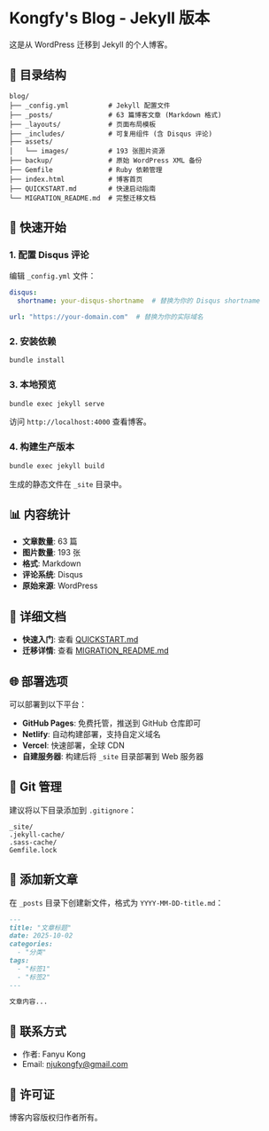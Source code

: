 # Kongfy's Blog - Jekyll 版本

这是从 WordPress 迁移到 Jekyll 的个人博客。

## 📁 目录结构

```
blog/
├── _config.yml          # Jekyll 配置文件
├── _posts/              # 63 篇博客文章 (Markdown 格式)
├── _layouts/            # 页面布局模板
├── _includes/           # 可复用组件 (含 Disqus 评论)
├── assets/
│   └── images/          # 193 张图片资源
├── backup/              # 原始 WordPress XML 备份
├── Gemfile              # Ruby 依赖管理
├── index.html           # 博客首页
├── QUICKSTART.md        # 快速启动指南
└── MIGRATION_README.md  # 完整迁移文档

```

## 🚀 快速开始

### 1. 配置 Disqus 评论

编辑 `_config.yml` 文件：

```yaml
disqus:
  shortname: your-disqus-shortname  # 替换为你的 Disqus shortname

url: "https://your-domain.com"  # 替换为你的实际域名
```

### 2. 安装依赖

```bash
bundle install
```

### 3. 本地预览

```bash
bundle exec jekyll serve
```

访问 `http://localhost:4000` 查看博客。

### 4. 构建生产版本

```bash
bundle exec jekyll build
```

生成的静态文件在 `_site` 目录中。

## 📊 内容统计

- **文章数量**: 63 篇
- **图片数量**: 193 张
- **格式**: Markdown
- **评论系统**: Disqus
- **原始来源**: WordPress

## 📖 详细文档

- **快速入门**: 查看 [QUICKSTART.md](QUICKSTART.md)
- **迁移详情**: 查看 [MIGRATION_README.md](MIGRATION_README.md)

## 🌐 部署选项

可以部署到以下平台：

- **GitHub Pages**: 免费托管，推送到 GitHub 仓库即可
- **Netlify**: 自动构建部署，支持自定义域名
- **Vercel**: 快速部署，全球 CDN
- **自建服务器**: 构建后将 `_site` 目录部署到 Web 服务器

## 🔄 Git 管理

建议将以下目录添加到 `.gitignore`：

```
_site/
.jekyll-cache/
.sass-cache/
Gemfile.lock
```

## 📝 添加新文章

在 `_posts` 目录下创建新文件，格式为 `YYYY-MM-DD-title.md`：

```markdown
---
title: "文章标题"
date: 2025-10-02
categories: 
  - "分类"
tags: 
  - "标签1"
  - "标签2"
---

文章内容...
```

## 📧 联系方式

- 作者: Fanyu Kong
- Email: njukongfy@gmail.com

## 📄 许可证

博客内容版权归作者所有。

